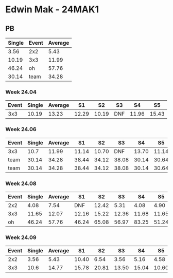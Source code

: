 # Edwin Mak - 24MAK1

## PB
|Single|Event|Average|
|----|----|----|
|3.56|2x2|5.43|
|10.19|3x3|11.99|
|46.24|oh|57.76|
|30.14|team|34.28|
### Week 24.04
|Event|Single|Average|S1|S2|S3|S4|S5|
|-----|-------|------|--|--|--|--|--|
|3x3|10.19|13.23|12.29|10.19|DNF|11.96|15.43|
### Week 24.06
|Event|Single|Average|S1|S2|S3|S4|S5|
|-----|-------|------|--|--|--|--|--|
|3x3|10.7|11.99|11.14|10.70|DNF|13.70|11.14|
|team|30.14|34.28|38.44|34.12|38.08|30.14|30.64|
|team|30.14|34.28|38.44|34.12|38.08|30.14|30.64|
### Week 24.08
|Event|Single|Average|S1|S2|S3|S4|S5|
|-----|-------|------|--|--|--|--|--|
|2x2|4.08|7.54|DNF|12.42|5.31|4.08|4.90|
|3x3|11.65|12.07|12.16|15.22|12.36|11.68|11.65|
|oh|46.24|57.76|46.24|65.08|56.97|83.25|51.24|
### Week 24.09
|Event|Single|Average|S1|S2|S3|S4|S5|
|-----|-------|------|--|--|--|--|--|
|2x2|3.56|5.43|10.40|6.54|3.56|5.16|4.58|
|3x3|10.6|14.77|15.78|20.81|13.50|15.04|10.60|

